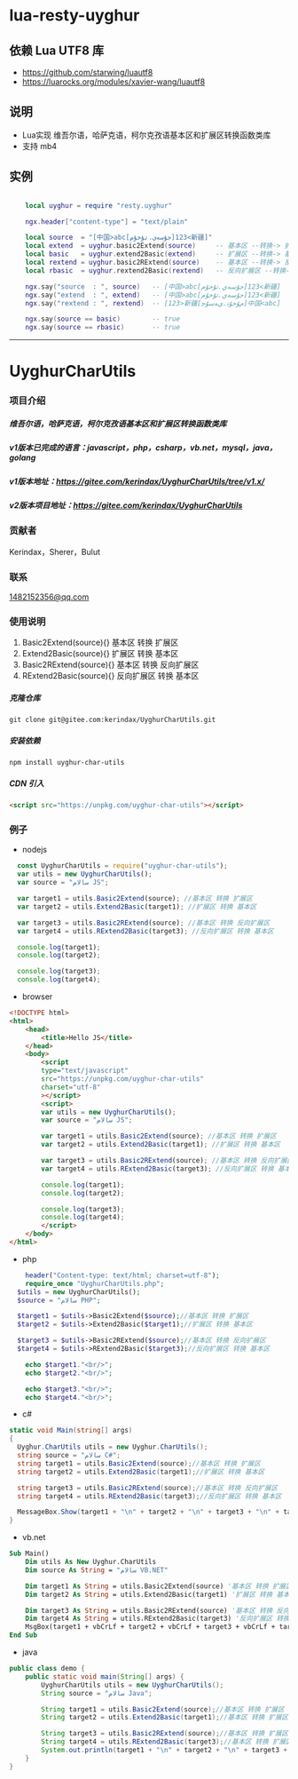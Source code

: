 
# lua-resty-uyghur

## 依赖 Lua UTF8 库
- https://github.com/starwing/luautf8
- https://luarocks.org/modules/xavier-wang/luautf8

## 说明
- Lua实现 维吾尔语，哈萨克语，柯尔克孜语基本区和扩展区转换函数类库
- 支持 mb4

## 实例

```lua

    local uyghur = require "resty.uyghur"

    ngx.header["content-type"] = "text/plain"

    local source  = "[中国>abc[جۇسەي.تۇخۇم]123<新疆]"
    local extend  = uyghur.basic2Extend(source)     -- 基本区 --转换-> 扩展区
    local basic   = uyghur.extend2Basic(extend)     -- 扩展区 --转换-> 基本区
    local rextend = uyghur.basic2RExtend(source)    -- 基本区 --转换-> 反向扩展区
    local rbasic  = uyghur.rextend2Basic(rextend)   -- 反向扩展区 --转换-> 基本区

    ngx.say("source  : ", source)   -- [中国>abc[جۇسەي.تۇخۇم]123<新疆]
    ngx.say("extend  : ", extend)   -- [中国>abc[ﺟﯘﺳﻪﻱ.ﺗﯘﺧﯘﻡ]123<新疆]
    ngx.say("rextend : ", rextend)  -- [123>新疆[ﻡﯘﺧﯘﺗ.ﻱﻪﺳﯘﺟ]中国<abc]

    ngx.say(source == basic)        -- true
    ngx.say(source == rbasic)       -- true

```

***

# UyghurCharUtils

### 项目介绍
##### 维吾尔语，哈萨克语，柯尔克孜语基本区和扩展区转换函数类库
##### v1版本已完成的语言：javascript，php，csharp，vb.net，mysql，java，golang
##### v1版本地址：https://gitee.com/kerindax/UyghurCharUtils/tree/v1.x/
##### v2版本项目地址：https://gitee.com/kerindax/UyghurCharUtils

### 贡献者
Kerindax，Sherer，Bulut
### 联系
1482152356@qq.com

### 使用说明

1. Basic2Extend(source){}       基本区 转换 扩展区
2. Extend2Basic(source){}       扩展区 转换 基本区
3. Basic2RExtend(source){}      基本区 转换 反向扩展区
4. RExtend2Basic(source){}      反向扩展区 转换 基本区

##### 克隆仓库
`git clone git@gitee.com:kerindax/UyghurCharUtils.git`

##### 安装依赖
`npm install uyghur-char-utils`

##### CDN 引入
```html
<script src="https://unpkg.com/uyghur-char-utils"></script>
```

### 例子

- nodejs

```js
  const UyghurCharUtils = require("uyghur-char-utils");
  var utils = new UyghurCharUtils();
  var source = "سالام JS";

  var target1 = utils.Basic2Extend(source); //基本区 转换 扩展区
  var target2 = utils.Extend2Basic(target1); //扩展区 转换 基本区

  var target3 = utils.Basic2RExtend(source); //基本区 转换 反向扩展区
  var target4 = utils.RExtend2Basic(target3); //反向扩展区 转换 基本区

  console.log(target1);
  console.log(target2);

  console.log(target3);
  console.log(target4);
```
- browser

```html
<!DOCTYPE html>
<html>
    <head>
        <title>Hello JS</title>
    </head>
    <body>
        <script
        type="text/javascript"
        src="https://unpkg.com/uyghur-char-utils"
        charset="utf-8"
        ></script>
        <script>
        var utils = new UyghurCharUtils();
        var source = "سالام JS";

        var target1 = utils.Basic2Extend(source); //基本区 转换 扩展区
        var target2 = utils.Extend2Basic(target1); //扩展区 转换 基本区

        var target3 = utils.Basic2RExtend(source); //基本区 转换 反向扩展区
        var target4 = utils.RExtend2Basic(target3); //反向扩展区 转换 基本区

        console.log(target1);
        console.log(target2);

        console.log(target3);
        console.log(target4);
        </script>
    </body>
</html>
```
- php
```php
	header("Content-type: text/html; charset=utf-8");
	require_once "UyghurCharUtils.php";
  $utils = new UyghurCharUtils();
  $source = "سالام PHP";

  $target1 = $utils->Basic2Extend($source);//基本区 转换 扩展区
  $target2 = $utils->Extend2Basic($target1);//扩展区 转换 基本区

  $target3 = $utils->Basic2RExtend($source);//基本区 转换 反向扩展区
  $target4 = $utils->RExtend2Basic($target3);//反向扩展区 转换 基本区

	echo $target1."<br/>";
	echo $target2."<br/>";

	echo $target3."<br/>";
	echo $target4."<br/>";
```
- c#
```c#
static void Main(string[] args)
{
  Uyghur.CharUtils utils = new Uyghur.CharUtils();
  string source = "سالام C#";
  string target1 = utils.Basic2Extend(source);//基本区 转换 扩展区
  string target2 = utils.Extend2Basic(target1);//扩展区 转换 基本区

  string target3 = utils.Basic2RExtend(source);//基本区 转换 反向扩展区
  string target4 = utils.RExtend2Basic(target3);//反向扩展区 转换 基本区

  MessageBox.Show(target1 + "\n" + target2 + "\n" + target3 + "\n" + target4);
}
```
- vb.net
```vb
Sub Main()
    Dim utils As New Uyghur.CharUtils
    Dim source As String = "سالام VB.NET"

    Dim target1 As String = utils.Basic2Extend(source) '基本区 转换 扩展区
    Dim target2 As String = utils.Extend2Basic(target1) '扩展区 转换 基本区

    Dim target3 As String = utils.Basic2RExtend(source) '基本区 转换 反向扩展区
    Dim target4 As String = utils.RExtend2Basic(target3) '反向扩展区 转换 基本区
    MsgBox(target1 + vbCrLf + target2 + vbCrLf + target3 + vbCrLf + target4)
End Sub
```
- java
```java
public class demo {
    public static void main(String[] args) {
        UyghurCharUtils utils = new UyghurCharUtils();
        String source = "سالام Java";

        String target1 = utils.Basic2Extend(source);//基本区 转换 扩展区
        String target2 = utils.Extend2Basic(target1);//基本区 转换 扩展区

        String target3 = utils.Basic2RExtend(source);//基本区 转换 扩展区
        String target4 = utils.RExtend2Basic(target3);//基本区 转换 扩展区
        System.out.println(target1 + "\n" + target2 + "\n" + target3 + "\n" + target4);
    }
}
```
